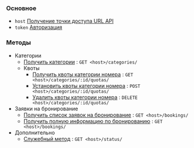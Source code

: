 ### Основное

* `host` [Получение точки доступа URL API](host.md)
* `token` [Авторизация](auth.md)

### Методы

* Категории
  * [Получить категории](api.method/category/get.md) : `GET <host>/categories/`
  * Квоты
    * [Получить квоты категории номера](api.method/category/quota/get.md) : `GET <host>/categories/:id/quotas/`
    * [Установить квоты категории номера](api.method/category/quota/post.md) : `POST <host>/categories/:id/quotas/`
    * [Удалить квоты категории номера](api.method/category/quota/delete.md) : `DELETE <host>/categories/:id/quotas/`
* Заявки на бронирование
  * [Получить список заявок на бронирование](api.method/booking/get_list.md) : `GET <host>/bookings/`
  * [Получить полную информацию по бронированию](api.method/booking/get_one.md) : `GET <host>/bookings/`
* Дополнительно
  * [Служебный метод](api.method/status.md) : `GET <host>/status/`
